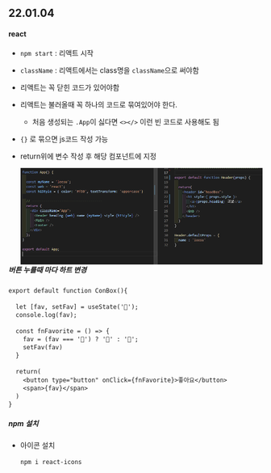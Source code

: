 ## 22.01.04

#### react

- `npm start`  : 리액트 시작

- `className` : 리액트에서는 class명을 `className`으로 써야함

- 리액트는 꼭 닫힌 코드가 있어야함

- 리액트는 불러올때 꼭 하나의 코드로 묶여있어야 한다.

  - 처음 생성되는 `.App`이 싫다면 `<></>` 이런 빈 코드로 사용해도 됨

- `{}` 로 묶으면 js코드 작성 가능

- return위에 변수 작성 후 해당 컴포넌트에 지정

  <img src="./images/react_val.png" art="리액트 변수지정"  align=left />





##### 버튼 누를때 마다 하트 변경

```react
export default function ConBox(){
    
  let [fav, setFav] = useState('🤍');
  console.log(fav);

  const fnFavorite = () => {
    fav = (fav === '🤍') ? '🧡' : '🤍';
    setFav(fav)
  }

  return(
    <button type="button" onClick={fnFavorite}>좋아요</button>
    <span>{fav}</span>
  )
}

```





##### npm 설치

- 아이콘 설치

  `npm i react-icons`